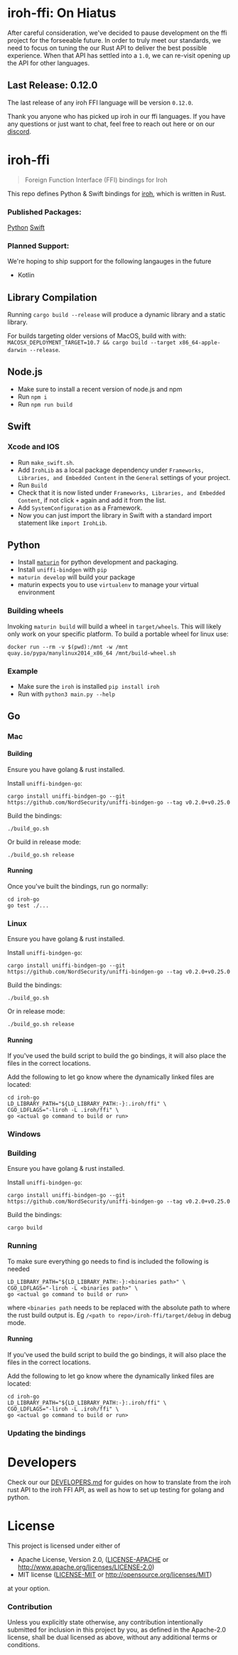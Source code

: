# iroh-ffi: On Hiatus

After careful consideration, we've decided to pause development on the ffi project for the forseeable future. In order to truly meet our standards, we need to focus on tuning the our Rust API to deliver the best possible experience. When that API has settled into a `1.0`, we can re-visit opening up the API for other languages.

## Last Release: 0.12.0

The last release of any iroh FFI language will be version `0.12.0`.

Thank you anyone who has picked up iroh in our ffi languages. If you have any questions or just want to chat, feel free to reach out here or on our [discord](https://discord.gg/ktrtZvTk).

# iroh-ffi

> Foreign Function Interface (FFI) bindings for Iroh

This repo defines Python & Swift bindings for [iroh](https://github.com/n0-computer/iroh), which is written in Rust.

### Published Packages:

[Python](https://pypi.org/project/iroh/)
[Swift](https://github.com/n0-computer/iroh-ffi)

### Planned Support:
We're hoping to ship support for the following langauges in the future

- Kotlin



## Library Compilation

Running `cargo build --release` will produce a dynamic library and a static library.

For builds targeting older versions of MacOS, build with with:  `MACOSX_DEPLOYMENT_TARGET=10.7 && cargo build --target x86_64-apple-darwin --release`.

## Node.js

- Make sure to install a recent version of node.js and npm
- Run `npm i`
- Run `npm run build`

## Swift

### Xcode and IOS

- Run `make_swift.sh`.
- Add `IrohLib` as a local package dependency under `Frameworks, Libraries, and Embedded Content` in the `General` settings of your project.
- Run `Build`
- Check that it is now listed under `Frameworks, Libraries, and Embedded Content`, if not click `+` again and add it from the list.
- Add `SystemConfiguration` as a Framework.
- Now you can just import the library in Swift with a standard import statement like `import IrohLib`.

## Python

- Install [`maturin`](https://www.maturin.rs/installation) for python development and packaging.
- Install `uniffi-bindgen` with `pip`
- `maturin develop` will build your package
- maturin expects you to use `virtualenv` to manage your virtual environment

### Building wheels

Invoking `maturin build` will build a wheel in `target/wheels`.  This
will likely only work on your specific platform. To build a portable
wheel for linux use:

```
docker run --rm -v $(pwd):/mnt -w /mnt quay.io/pypa/manylinux2014_x86_64 /mnt/build-wheel.sh
```

### Example

- Make sure the `iroh` is installed `pip install iroh`
- Run with `python3 main.py --help`

## Go

### Mac

#### Building
Ensure you have golang & rust installed.

Install `uniffi-bindgen-go`:

```
cargo install uniffi-bindgen-go --git https://github.com/NordSecurity/uniffi-bindgen-go --tag v0.2.0+v0.25.0
```

Build the bindings:
```
./build_go.sh
```

Or build in release mode:
```
./build_go.sh release
```

#### Running
Once you've built the bindings, run go normally:
```
cd iroh-go
go test ./...
```

### Linux
Ensure you have golang & rust installed.

Install `uniffi-bindgen-go`:

```
cargo install uniffi-bindgen-go --git https://github.com/NordSecurity/uniffi-bindgen-go --tag v0.2.0+v0.25.0
```

Build the bindings:
```
./build_go.sh
```

Or in release mode:
```
./build_go.sh release
```

#### Running

If you've used the build script to build the go bindings, it will also place the files in the correct locations.

Add the following to let go know where the dynamically linked files are located:

```
cd iroh-go
LD_LIBRARY_PATH="${LD_LIBRARY_PATH:-}:.iroh/ffi" \
CGO_LDFLAGS="-liroh -L .iroh/ffi" \
go <actual go command to build or run>
```

### Windows

### Building
Ensure you have golang & rust installed.

Install `uniffi-bindgen-go`:

```
cargo install uniffi-bindgen-go --git https://github.com/NordSecurity/uniffi-bindgen-go --tag v0.2.0+v0.25.0
```

Build the bindings:
```
cargo build
```

### Running
To make sure everything go needs to find is included the following is needed

```
LD_LIBRARY_PATH="${LD_LIBRARY_PATH:-}:<binaries path>" \
CGO_LDFLAGS="-liroh -L <binaries path>" \
go <actual go command to build or run>
```

where `<binaries path` needs to be replaced with the absolute path to where the rust build output is. Eg `/<path to repo>/iroh-ffi/target/debug` in debug mode.

#### Running

If you've used the build script to build the go bindings, it will also place the files in the correct locations.

Add the following to let go know where the dynamically linked files are located:

```
cd iroh-go
LD_LIBRARY_PATH="${LD_LIBRARY_PATH:-}:.iroh/ffi" \
CGO_LDFLAGS="-liroh -L .iroh/ffi" \
go <actual go command to build or run>
```



### Updating the bindings

# Developers
Check our our [DEVELOPERS.md](DEVELOPERS.md) for guides on how to translate from the iroh rust API to the iroh FFI API, as well as how to set up testing for golang and python.

# License

This project is licensed under either of

 * Apache License, Version 2.0, ([LICENSE-APACHE](LICENSE-APACHE) or
   http://www.apache.org/licenses/LICENSE-2.0)
 * MIT license ([LICENSE-MIT](LICENSE-MIT) or
   http://opensource.org/licenses/MIT)

at your option.

### Contribution

Unless you explicitly state otherwise, any contribution intentionally submitted
for inclusion in this project by you, as defined in the Apache-2.0 license,
shall be dual licensed as above, without any additional terms or conditions.
